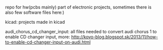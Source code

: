repo for hw(pcbs mainly) part of electronic projects, sometimes there is also few software files here:)

kicad: projects made in kicad

audi_chorus_cd_changer_input: all files needed to convert audi chorus 1 to enable CD changer input, more: http://kovo-blog.blogspot.sk/2013/11/how-to-enable-cd-changer-input-on-audi.html


